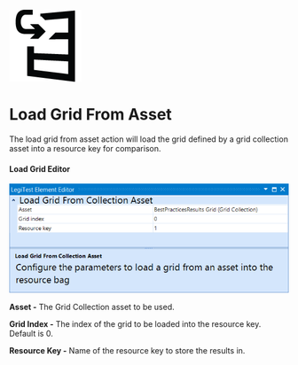 ﻿![](images/LoadGridFromAsset.png)

# Load Grid From Asset



The load grid from asset action will load the grid defined by a grid collection asset into a resource key for comparison.



#### Load Grid Editor

![](images/LoadGridFromAssetEditor.png)





**Asset -** The Grid Collection asset to be used.



**Grid Index -** The index of the grid to be loaded into the resource key. Default is 0.



**Resource Key -** Name of the resource key to store the results in.